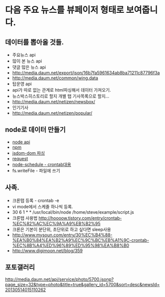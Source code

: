 # 다음 주요 뉴스를 뷰페이저 형태로 보여줍니다.

## 데이터를 뽑아올 것들.
- 주요뉴스 api
- 많이 본 뉴스 api
- 댓글 많은 뉴스 api
- http://media.daum.net/export/json/16b7fa5961634ab8ba71211c87796f3a
- http://media.daum.net/common/wing.data
- 탑운영 api
- api가 따로 없는 관계로 html파싱해서 데이터 가져오기.
- 뉴스박스히스토리로 할지 개별 탭 기사목록으로 할지…
- http://media.daum.net/netizen/newsbox/
- 인기기사
- http://media.daum.net/netizen/popular/


## node로 데이터 만들기 
- [node api](http://nodejs.org/api/) 
- [npm](https://npmjs.org/) 
- [jsdom-dom 파싱](https://github.com/tmpvar/jsdom)
- [request](https://github.com/mikeal/request)
- [node-schedule - crontab대용](https://npmjs.org/package/node-schedule)
- fs.writeFile - 파일에 쓰기


## 사족.
- 크론탭 등록 - crontab -e
- vi mode에서 스케줄 하나씩 등록.
- 30 6 1 * * /usr/local/bin/node /home/steve/example/script.js
- 크론탭 사용법 http://hoooow.tistory.com/entry/crontab-%EC%82%AC%EC%9A%A9%EB%B2%95 
- 크론은 기본이 분단위, 초단위로 하고 싶다면 sleep사용
- http://www.mysoun.com/entry/30%EC%B4%88-%EA%B0%84%EA%B2%A9%EC%9C%BC%EB%A1%9C-crontab-%EC%8B%A4%ED%96%89%ED%95%98%EA%B8%B0
- http://www.digimoon.net/blog/359



## 포토갤러리
http://media.daum.net/api/service/photo/5700.jsonp?page_size=32&type=photo&title=true&gallery_id=5700&sort=desc&newsId=20130514015110262
 

